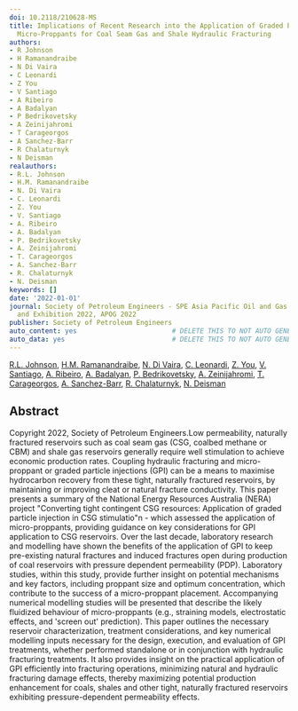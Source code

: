 ```yaml
---
doi: 10.2118/210628-MS
title: Implications of Recent Research into the Application of Graded Particles or
  Micro-Proppants for Coal Seam Gas and Shale Hydraulic Fracturing
authors:
- R Johnson
- H Ramanandraibe
- N Di Vaira
- C Leonardi
- Z You
- V Santiago
- A Ribeiro
- A Badalyan
- P Bedrikovetsky
- A Zeinijahromi
- T Carageorgos
- A Sanchez-Barr
- R Chalaturnyk
- N Deisman
realauthors:
- R.L. Johnson
- H.M. Ramanandraibe
- N. Di Vaira
- C. Leonardi
- Z. You
- V. Santiago
- A. Ribeiro
- A. Badalyan
- P. Bedrikovetsky
- A. Zeinijahromi
- T. Carageorgos
- A. Sanchez-Barr
- R. Chalaturnyk
- N. Deisman
keywords: []
date: '2022-01-01'
journal: Society of Petroleum Engineers - SPE Asia Pacific Oil and Gas Conference
  and Exhibition 2022, APOG 2022
publisher: Society of Petroleum Engineers
auto_content: yes                        # DELETE THIS TO NOT AUTO GENERATE CONTENT
auto_data: yes                           # DELETE THIS TO NOT AUTO GENERATE METADATA
---
```

[R.L. Johnson](https://www.scopus.com/authid/detail.uri?authorId=57125185600), [H.M. Ramanandraibe](https://www.scopus.com/authid/detail.uri?authorId=57439043000), [N. Di Vaira](https://www.scopus.com/authid/detail.uri?authorId=57215219080), [C. Leonardi](https://www.scopus.com/authid/detail.uri?authorId=25646377900), [Z. You](https://www.scopus.com/authid/detail.uri?authorId=57215543458), [V. Santiago](https://www.scopus.com/authid/detail.uri?authorId=57215213080), [A. Ribeiro](https://www.scopus.com/authid/detail.uri?authorId=57190213251), [A. Badalyan](https://www.scopus.com/authid/detail.uri?authorId=57226236077), [P. Bedrikovetsky](https://www.scopus.com/authid/detail.uri?authorId=57203216627), [A. Zeinijahromi](https://www.scopus.com/authid/detail.uri?authorId=42862671300), [T. Carageorgos](https://www.scopus.com/authid/detail.uri?authorId=18633377700), [A. Sanchez-Barr](https://www.scopus.com/authid/detail.uri?authorId=57947483400), [R. Chalaturnyk](https://www.scopus.com/authid/detail.uri?authorId=6602836360), [N. Deisman](https://www.scopus.com/authid/detail.uri?authorId=15518979800)

## Abstract
Copyright 2022, Society of Petroleum Engineers.Low permeability, naturally fractured reservoirs such as coal seam gas (CSG, coalbed methane or CBM) and shale gas reservoirs generally require well stimulation to achieve economic production rates. Coupling hydraulic fracturing and micro-proppant or graded particle injections (GPI) can be a means to maximise hydrocarbon recovery from these tight, naturally fractured reservoirs, by maintaining or improving cleat or natural fracture conductivity. This paper presents a summary of the National Energy Resources Australia (NERA) project "Converting tight contingent CSG resources: Application of graded particle injection in CSG stimulatio"n - which assessed the application of micro-proppants, providing guidance on key considerations for GPI application to CSG reservoirs. Over the last decade, laboratory research and modelling have shown the benefits of the application of GPI to keep pre-existing natural fractures and induced fractures open during production of coal reservoirs with pressure dependent permeability (PDP). Laboratory studies, within this study, provide further insight on potential mechanisms and key factors, including proppant size and optimum concentration, which contribute to the success of a micro-proppant placement. Accompanying numerical modelling studies will be presented that describe the likely fluidized behaviour of micro-proppants (e.g., straining models, electrostatic effects, and 'screen out' prediction). This paper outlines the necessary reservoir characterization, treatment considerations, and key numerical modelling inputs necessary for the design, execution, and evaluation of GPI treatments, whether performed standalone or in conjunction with hydraulic fracturing treatments. It also provides insight on the practical application of GPI efficiently into fracturing operations, minimizing natural and hydraulic fracturing damage effects, thereby maximizing potential production enhancement for coals, shales and other tight, naturally fractured reservoirs exhibiting pressure-dependent permeability effects.
